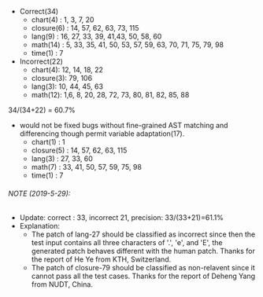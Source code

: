 * Correct(34)
  * chart(4) : 1, 3, 7, 20
  * closure(6) : 14, 57, 62, 63, 73, 115
  * lang(9) : 16, 27, 33, 39, 41,43, 50, 58, 60
  * math(14) : 5, 33, 35, 41, 50, 53, 57, 59, 63, 70, 71, 75, 79, 98
  * time(1) : 7
* Incorrect(22)
  * chart(4): 12, 14, 18, 22
  * closure(3): 79, 106
  * lang(3): 10, 44, 45, 63
  * math(12): 1,6, 8, 20, 28, 72, 73, 80, 81, 82, 85, 88

34/(34+22) = 60.7%

* would not be fixed bugs without fine-grained AST matching and differencing though permit variable adaptation(17).
  * chart(1) : 1
  * closure(5) : 14, 57, 62, 63, 115
  * lang(3) : 27, 33, 60
  * math(7) : 33, 41, 50, 57, 59, 75, 98
  * time(1) : 7
  
######  NOTE (2019-5-29):
  * Update: correct : 33, incorrect 21, precision: 33/(33+21)=61.1%
  * Explanation:
    * The patch of lang-27 should be classified as incorrect since then the test input contains all three characters of '.', 'e', and 'E', the generated patch behaves different with the human patch. Thanks for the report of He Ye from KTH, Switzerland.
    * The patch of closure-79 should be classified as non-relavent since it cannot pass all the test cases. Thanks for the report of Deheng Yang from NUDT, China.
  
